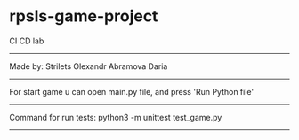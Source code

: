 # rpsls-game-project
CI CD lab

---------------------------------------------------------------------------------

Made by:
Strilets Olexandr
Abramova Daria

---------------------------------------------------------------------------------

For start game u can open main.py file, and press 'Run Python file'

---------------------------------------------------------------------------------

Command for run tests:
python3 -m unittest test_game.py

---------------------------------------------------------------------------------
